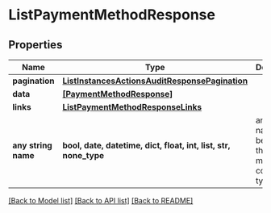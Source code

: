 # ListPaymentMethodResponse


## Properties
Name | Type | Description | Notes
------------ | ------------- | ------------- | -------------
**pagination** | [**ListInstancesActionsAuditResponsePagination**](ListInstancesActionsAuditResponsePagination.md) |  | 
**data** | [**[PaymentMethodResponse]**](PaymentMethodResponse.md) |  | 
**links** | [**ListPaymentMethodResponseLinks**](ListPaymentMethodResponseLinks.md) |  | 
**any string name** | **bool, date, datetime, dict, float, int, list, str, none_type** | any string name can be used but the value must be the correct type | [optional]

[[Back to Model list]](../README.md#documentation-for-models) [[Back to API list]](../README.md#documentation-for-api-endpoints) [[Back to README]](../README.md)


